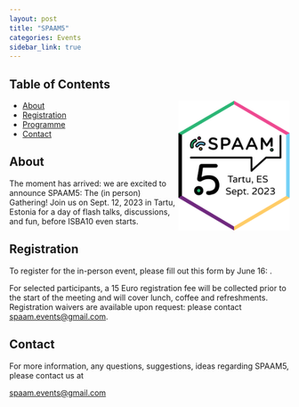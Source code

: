 ```yaml
---
layout: post
title: "SPAAM5"
categories: Events
sidebar_link: true
---
```

## Table of Contents
<img align="right" src="/assets/media/spaam5_sticker_v3.png" alt="SPAAM5 sticker" width="200px" class="right">

- [About](#about)
- [Registration](#registration)
- [Programme](/events/spaam4/programme)
- [Contact](#contact)




## About

The moment has arrived: we are excited to announce SPAAM5: The (in person) Gathering! 
Join us on Sept. 12, 2023 in Tartu, Estonia for a day of flash talks, discussions, and fun, before ISBA10 even starts.



## Registration

To register for the in-person event, please fill out this form by June 16: <a href="[url](https://forms.gle/nJUMGzTmH6Knuy7R9)"></a>.  

For selected participants, a 15 Euro registration fee will be collected prior to the start of the meeting and will cover lunch, coffee and refreshments. Registration waivers are available upon request: please contact spaam.events@gmail.com.


## Contact

For more information, any questions, suggestions, ideas regarding SPAAM5, please contact us at 

spaam.events@gmail.com
